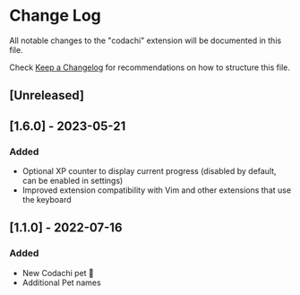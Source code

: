 # Change Log

All notable changes to the "codachi" extension will be documented in this file.

Check [Keep a Changelog](http://keepachangelog.com/) for recommendations on how to structure this file.

## [Unreleased]

## [1.6.0] - 2023-05-21
### Added
- Optional XP counter to display current progress (disabled by default, can be enabled in settings)
- Improved extension compatibility with Vim and other extensions that use the keyboard

## [1.1.0] - 2022-07-16
### Added
- New Codachi pet 🐶
- Additional Pet names